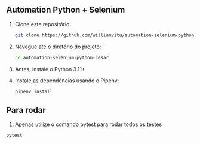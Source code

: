 



## Automation Python + Selenium

1. Clone este repositório:
   ```bash
   git clone https://github.com/williamvitu/automation-selenium-python-cesar
   ```

2. Navegue até o diretório do projeto:
   ```bash
   cd automation-selenium-python-cesar
   ```
3. Antes, instale o Python 3.11+

4. Instale as dependências usando o Pipenv:
   ```bash
   pipenv install
   ```
## Para rodar
1. Apenas utilize o comando pytest para rodar todos os testes
```bash
pytest
```
